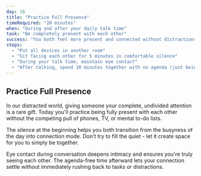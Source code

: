 ```yaml
---
day: 16
title: "Practice Full Presence"
timeRequired: "20 minutes"
when: "During and after your daily talk time"
task: "Be completely present with each other"
success: "You both feel more present and connected without distractions"
steps:
  - "Put all devices in another room"
  - "Sit facing each other for 5 minutes in comfortable silence"
  - "During your talk time, maintain eye contact"
  - "After talking, spend 10 minutes together with no agenda (just being)"
---
```


## Practice Full Presence

In our distracted world, giving someone your complete, undivided attention is a rare gift. Today you'll practice being fully present with each other without the competing pull of phones, TV, or mental to-do lists.

The silence at the beginning helps you both transition from the busyness of the day into connection mode. Don't try to fill the quiet - let it create space for you to simply be together.

Eye contact during conversation deepens intimacy and ensures you're truly seeing each other. The agenda-free time afterward lets your connection settle without immediately rushing back to tasks or distractions.